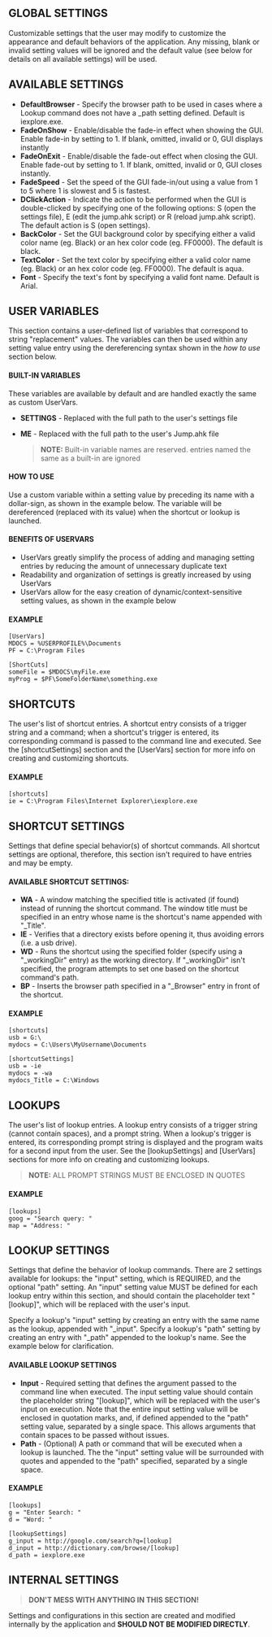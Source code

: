 GLOBAL SETTINGS
--------------------
Customizable settings that the user may modify to customize the appearance and default
behaviors of the application. Any missing, blank or invalid setting values will be ignored
and the default value (see below for details on all available settings) will be used.

AVAILABLE SETTINGS
--------------------
* **DefaultBrowser** 	- Specify the browser path to be used in cases where a Lookup command
				  does not have a _path setting defined. Default is iexplore.exe.
* **FadeOnShow**		- Enable/disable the fade-in effect when showing the GUI. Enable fade-in
				  by setting to 1. If blank, omitted, invalid or 0, GUI displays instantly
* **FadeOnExit**		- Enable/disable the fade-out effect when closing the GUI. Enable fade-out
				  by setting to 1. If blank, omitted, invalid or 0, GUI closes instantly.
* **FadeSpeed** 		- Set the speed of the GUI fade-in/out using a value from 1 to 5 where
				  1 is slowest and 5 is fastest.
* **DClickAction**    - Indicate the action to be performed when the GUI is double-clicked by
				  specifying one of the following options: S (open the settings file),
				  E (edit the jump.ahk script) or R (reload jump.ahk script). The default
				  action is S (open settings).
* **BackColor**		- Set the GUI background color by specifying either a valid color name
				  (eg. Black) or an hex color code (eg. FF0000). The default is black.
* **TextColor**		- Set the text color by specifying either a valid color name (eg. Black)
				  or an hex color code (eg. FF0000). The default is aqua.
* **Font**            - Specify the text's font by specifying a valid font name. Default is Arial.

USER VARIABLES
--------------------
This section contains a user-defined list of variables that correspond to string
"replacement" values. The variables can then be used within any setting value entry using
the dereferencing syntax shown in the *how to use* section below.

#### BUILT-IN VARIABLES
These variables are available by default and are handled exactly the same as custom UserVars.
* **SETTINGS** - Replaced with the full path to the user's settings file
* **ME**       - Replaced with the full path to the user's Jump.ahk file

	> **NOTE:** Built-in variable names are reserved. entries named the same as a built-in are ignored

#### HOW TO USE
Use a custom variable within a setting value by preceding its name with a dollar-sign, as
shown in the example below. The variable will be dereferenced (replaced with its value)
when the shortcut or lookup is launched.

#### BENEFITS OF USERVARS
* UserVars greatly simplify the process of adding and managing setting entries by reducing
  the amount of unnecessary duplicate text
* Readability and organization of settings is greatly increased by using UserVars
* UserVars allow for the easy creation of dynamic/context-sensitive setting values, as shown
  in the example below

#### EXAMPLE
	[UserVars]
	MDOCS = %USERPROFILE%\Documents
	PF = C:\Program Files
	 
	[ShortCuts]
	someFile = $MDOCS\myFile.exe
	myProg = $PF\SomeFolderName\something.exe

SHORTCUTS
--------------------
The user's list of shortcut entries. A shortcut entry consists of a trigger string
and a command; when a shortcut's trigger is entered, its corresponding command is passed
to the command line and executed. See the [shortcutSettings] section and the [UserVars]
section for more info on creating and customizing shortcuts.

#### EXAMPLE
	[shortcuts]
	ie = C:\Program Files\Internet Explorer\iexplore.exe

SHORTCUT SETTINGS
--------------------
Settings that define special behavior(s) of shortcut commands. All shortcut settings are
optional, therefore, this section isn't required to have entries and may be empty.

#### AVAILABLE SHORTCUT SETTINGS:
* **WA** - A window matching the specified title is activated (if found) instead of running the
	 shortcut command. The window title must be specified in an entry whose name is the
	 shortcut's name appended with "_Title".
* **IE** - Verifies that a directory exists before opening it, thus avoiding errors (i.e. a usb drive).
* **WD** - Runs the shortcut using the specified folder (specify using a "_workingDir" entry) as the
	 working directory. If "_workingDir" isn't specified, the program attempts to set one based
	 on the shortcut command's path.
* **BP** - Inserts the browser path specified in a "_Browser" entry in front of the shortcut.

#### EXAMPLE
	[shortcuts]
	usb = G:\
	mydocs = C:\Users\MyUsername\Documents

	[shortcutSettings]
	usb = -ie
	mydocs = -wa
	mydocs_Title = C:\Windows

LOOKUPS
--------------------
The user's list of lookup entries. A lookup entry consists of a trigger string (cannot
contain spaces), and a prompt string. When a lookup's trigger is entered, its corresponding
prompt string is displayed and the program waits for a second input from the user. See the
[lookupSettings] and [UserVars] sections for more info on creating and customizing lookups.

> **NOTE:** ALL PROMPT STRINGS MUST BE ENCLOSED IN QUOTES

#### EXAMPLE
    [lookups]
    goog = "Search query: "
    map = "Address: "

LOOKUP SETTINGS
--------------------
Settings that define the behavior of lookup commands. There are 2 settings available
for lookups: the "input" setting, which is REQUIRED, and the optional "path" setting. An
"input" setting value MUST be defined for each lookup entry within this section, and should
contain the placeholder text "[lookup]", which will be replaced with the user's input.

Specify a lookup's "input" setting by creating an entry with the same name as the lookup,
appended with "_input". Specify a lookup's "path" setting by creating an entry with "_path"
appended to the lookup's name. See the example below for clarification.

#### AVAILABLE LOOKUP SETTINGS
* **Input** -	Required setting that defines the argument passed to the command line when executed.
		The input setting value should contain the placeholder string "[lookup]", which will
		be replaced with the user's input on execution. Note that the entire input setting
		value will be enclosed in quotation marks, and, if defined appended to the "path"
		setting value, separated by a single space. This allows arguments that contain
		spaces to be passed without issues.
* **Path** -	(Optional) A path or command that will be executed when a lookup is launched. The
		the "input" setting value will be surrounded with quotes and appended to the "path"
		specified, separated by a single space.

#### EXAMPLE
	[lookups]
	g = "Enter Search: "
	d = "Word: "

	[lookupSettings]
	g_input = http://google.com/search?q=[lookup]
	d_input = http://dictionary.com/browse/[lookup]
	d_path = iexplore.exe

INTERNAL SETTINGS
--------------------
> **DON'T MESS WITH ANYTHING IN THIS SECTION!**

Settings and configurations in this section are created and modified internally by the
application and **SHOULD NOT BE MODIFIED DIRECTLY**.

